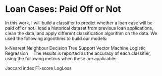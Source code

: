 # Loan Cases: Paid Off or Not
In this work, I will build a classifier to predict whether a loan case will be paid off or not.I load a historical dataset from previous loan applications, clean the data, and apply different classification algorithm on the data. We used the following algorithms to build our models:

k-Nearest Neighbour
Decision Tree
Support Vector Machine
Logistic Regression
 The results is reported as the accuracy of each classifier, using the following metrics when these are applicable:

Jaccard index
F1-score
LogLoss
